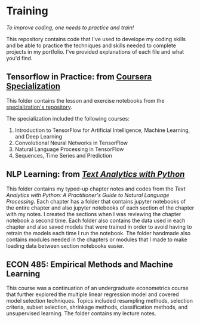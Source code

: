 # Training
_To improve coding, one needs to practice and train!_

This repository contains code that I've used to develope my coding skills and be able to practice the techniques and skills needed to complete projects in my portfolio. I've provided explanations of each file and what you'd find.

## Tensorflow in Practice: from [Coursera Specialization](https://www.coursera.org/specializations/tensorflow-in-practice?)

This folder contains the lesson and exercise notebooks from the [specialization's repository](https://github.com/lmoroney/dlaicourse).

The specialization included the following courses:
  1. Introduction to TensorFlow for Artificial Intelligence, Machine Learning, and Deep Learning
  2. Convolutional Neural Networks in TensorFlow
  3. Natural Language Processing in TensorFlow
  4. Sequences, Time Series and Prediction

## NLP Learning: from [_Text Analytics with Python_](https://www.amazon.com/Text-Analytics-Python-Practitioners-Processing/dp/1484243536/ref=pd_lpo_14_t_0/144-1875545-9407862?_encoding=UTF8&pd_rd_i=1484243536&pd_rd_r=5e3ae205-4e46-4b1f-8323-c374ffbb7d93&pd_rd_w=I0iqB&pd_rd_wg=Cwn0e&pf_rd_p=7b36d496-f366-4631-94d3-61b87b52511b&pf_rd_r=Z454NVVRHP48CPMZACE5&psc=1&refRID=Z454NVVRHP48CPMZACE5)

This folder contains my typed-up chapter notes and codes from the _Text Analytics with Python: A Practitioner's Guide to Natural Language Processing_. Each chapter has a folder that contains jupyter notebooks of the entire chapter and also jupyter notebooks of each section of the chapter with my notes. I created the sections when I was reviewing the chapter notebook a second time. Each folder also contains the data used in each chapter and also saved models that were trained in order to avoid having to retrain the models each time I run the notebook. The folder handmade also contains modules needed in the chapters or modules that I made to make loading data between section notebooks easier.


## ECON 485: Empirical Methods and Machine Learning

This course was a continuation of an undergraduate econometrics course that further explored the multiple linear regression model and covered model selection techniques. Topics included resampling methods, selection criteria, subset selection, shrinkage methods, classification methods, and unsupervised learning. The folder contains my lecture notes.
